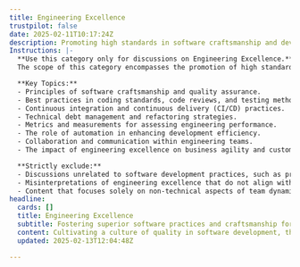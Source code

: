 ```yaml
---
title: Engineering Excellence
trustpilot: false
date: 2025-02-11T10:17:24Z
description: Promoting high standards in software craftsmanship and development practices.
Instructions: |-
  **Use this category only for discussions on Engineering Excellence.**  
  The scope of this category encompasses the promotion of high standards in software craftsmanship and development practices, focusing on the continuous improvement of engineering processes and the quality of deliverables. The purpose is to ensure that teams adhere to best practices, fostering a culture of excellence in software development.

  **Key Topics:**
  - Principles of software craftsmanship and quality assurance.
  - Best practices in coding standards, code reviews, and testing methodologies.
  - Continuous integration and continuous delivery (CI/CD) practices.
  - Technical debt management and refactoring strategies.
  - Metrics and measurements for assessing engineering performance.
  - The role of automation in enhancing development efficiency.
  - Collaboration and communication within engineering teams.
  - The impact of engineering excellence on business agility and customer satisfaction.

  **Strictly exclude:**
  - Discussions unrelated to software development practices, such as project management methodologies not tied to engineering.
  - Misinterpretations of engineering excellence that do not align with established theories or practices in software craftsmanship.
  - Content that focuses solely on non-technical aspects of team dynamics or organisational culture without a direct link to engineering practices.
headline:
  cards: []
  title: Engineering Excellence
  subtitle: Fostering superior software practices and craftsmanship for sustainable development and continuous improvement.
  content: Cultivating a culture of quality in software development, this classification emphasises practices that enhance collaboration, efficiency, and adaptability. Topics include process optimisation, team dynamics, continuous feedback, and the integration of metrics to inform decision-making, fostering an environment of ongoing learning and improvement.
  updated: 2025-02-13T12:04:48Z

---
```


